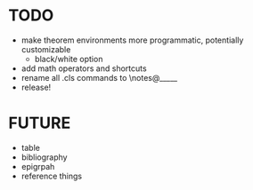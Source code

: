 # TODO
- make theorem environments more programmatic, potentially customizable
  * black/white option
- add math operators and shortcuts
- rename all .cls commands to \notes@_____
- release!

# FUTURE
- table
- bibliography
- epigrpah
- reference things